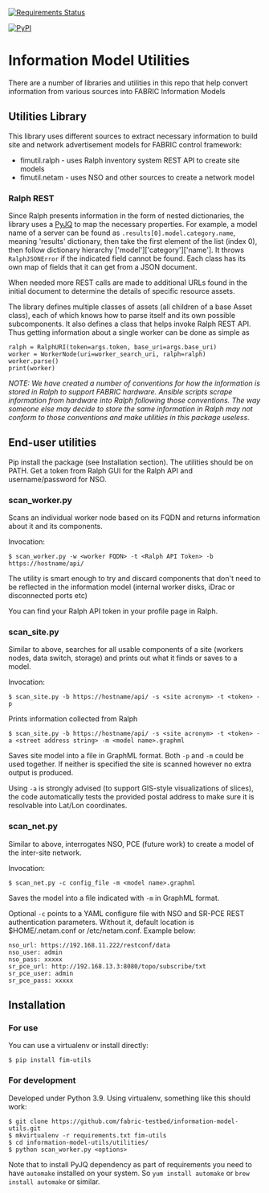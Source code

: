 [![Requirements Status](https://requires.io/github/fabric-testbed/information-model-utils/requirements.svg?branch=main)](https://requires.io/github/fabric-testbed/information-model-utils/requirements/?branch=main)

[![PyPI](https://img.shields.io/pypi/v/fim-utils?style=plastic)](https://pypi.org/project/fim-utils/)

# Information Model Utilities

There are a number of libraries and utilities in this repo that help convert 
information from various sources into FABRIC Information Models

## Utilities Library

This library uses different sources to extract necessary information to build
site and network advertisement models for FABRIC control framework:
- fimutil.ralph - uses Ralph inventory system REST API to create site models
- fimutil.netam - uses NSO and other sources to create a network model

### Ralph REST
Since Ralph presents information in the form of nested dictionaries, the library
uses a [PyJQ](https://pypi.org/project/pyjq/) to map the necessary properties. For example,
a model name of a server can be found as `.results[0].model.category.name`, meaning
'results' dictionary, then take the first element of the list (index 0), then
follow dictionary hierarchy ['model']['category']['name']. It throws
`RalphJSONError` if the indicated field cannot be found. Each class has its own
map of fields that it can get from a JSON document. 

When needed more REST calls are made to additional URLs found in the initial document to
determine the details of specific resource assets.

The library defines multiple classes of assets (all children of a base Asset class),
each of which knows how to parse itself and its own possible subcomponents.
It also defines a class that helps invoke Ralph REST API.
Thus getting information about a single worker can be done as simple as
```
ralph = RalphURI(token=args.token, base_uri=args.base_uri)
worker = WorkerNode(uri=worker_search_uri, ralph=ralph)
worker.parse()
print(worker)
```
*NOTE: We have created a number of conventions for how the information is stored in Ralph
to support FABRIC hardware. Ansible scripts scrape information from hardware into Ralph
following those conventions. The way someone else may decide to store the same information
in Ralph may not conform to those conventions and make utilities in this package useless.*


## End-user utilities

Pip install the package (see Installation section). The utilities should be on PATH. 
Get a token from Ralph GUI for the Ralph API and username/password for NSO. 

### scan_worker.py

Scans an individual worker node based on its FQDN and returns information about
it and its components. 

Invocation:
```
$ scan_worker.py -w <worker FQDN> -t <Ralph API Token> -b https://hostname/api/
```

The utility is smart enough to try and discard components that don't need to
be reflected in the information model (internal worker disks, iDrac or 
disconnected ports etc)

You can find your Ralph API token in your profile page in Ralph.

### scan_site.py

Similar to above, searches for all usable components of a site (workers nodes, data switch, storage) and prints out
what it finds or saves to a model.

Invocation:
```
$ scan_site.py -b https://hostname/api/ -s <site acronym> -t <token> -p
```
Prints information collected from Ralph

```
$ scan_site.py -b https://hostname/api/ -s <site acronym> -t <token> -a <street address string> -m <model name>.graphml
```
Saves site model into a file in GraphML format. Both `-p` and `-m` could be used together. If neither is specified
the site is scanned however no extra output is produced. 

Using `-a` is strongly advised (to support GIS-style visualizations of slices), the code automatically tests the
provided postal address to make sure it is resolvable into Lat/Lon coordinates.

### scan_net.py

Similar to above, interrogates NSO, PCE (future work) to create a model of the inter-site network.

Invocation:
```
$ scan_net.py -c config_file -m <model name>.graphml
```

Saves the model into a file indicated with `-m` in GraphML format.
  
Optional `-c` points to a YAML configure file with NSO and SR-PCE REST authentication parameters. Without it, default location is $HOME/.netam.conf or /etc/netam.conf. Example below:
```
nso_url: https://192.168.11.222/restconf/data
nso_user: admin
nso_pass: xxxxx
sr_pce_url: http://192.168.13.3:8080/topo/subscribe/txt
sr_pce_user: admin
sr_pce_pass: xxxxx
```

## Installation

### For use

You can use a virtualenv or install directly:
```
$ pip install fim-utils
```

### For development

Developed under Python 3.9. Using virtualenv, something like this should work:

```
$ git clone https://github.com/fabric-testbed/information-model-utils.git
$ mkvirtualenv -r requirements.txt fim-utils
$ cd information-model-utils/utilities/
$ python scan_worker.py <options>
```
Note that to install PyJQ dependency as part of requirements you need to have `automake` installed on your system. So
`yum install automake` or `brew install automake` or similar. 



